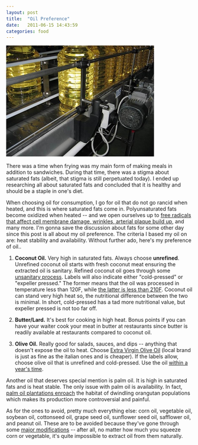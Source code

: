 ```yaml
---
layout: post
title:  "Oil Preference"
date:   2011-06-15 14:43:59
categories: food
---
```



<img src="/assets/oil_in_bottles.jpg" width=""/>



There was a time when frying was my main form of making meals in addition to sandwiches. During that time, there was a stigma about saturated fats (albeit, that stigma is still perpetuated today).  I ended up researching all about saturated fats and concluded <a hreft="http://www.marksdailyapple.com/fats/" target="_blank">that it is healthy</a> and should be a staple in one's diet.  

When choosing oil for consumption, I go for oil that do not go rancid when heated, and this is where saturated fats come in. Polyunsaturated fats become oxidized when heated -- and we open ourselves up to <a href="http://www.marksdailyapple.com/fats/" target="_blank">free radicals that affect cell membrane damage, wrinkles, arterial plaque build up</a>, and many more.  I'm gonna save the discussion about fats for some other day since this post is all about my oil preference.  The criteria I based my oil on are: heat stability and availability.  Without further ado, here's my preference of oil..

1. **Coconut Oil.** Very high in saturated fats. Always choose **unrefined**. Unrefined coconut oil starts with fresh coconut meat ensuring the extracted oil is sanitary. Refined coconut oil goes through some <a href="http://www.marksdailyapple.com/coconut-oil-health-benefits/#refined" target="_blank">unsanitary process</a>.  Labels will also indicate either "cold-pressed" or "expeller pressed."  The former means that the oil was processed in temperature less than 120F, while <a href="http://www.coconutoilfacts.org/cold-pressed-coconut-oil.php" target="_blank">the latter is less than 210F</a>. Coconut oil can stand very high heat so, the nutritional difference between the two is minimal.  In short, cold-pressed has a tad more nutritional value, but expeller pressed is not too far off.


2. **Butter/Lard.** It's best for cooking in high heat. Bonus points if you can have your waiter cook your meat in butter at restaurants since butter is readily available at restaurants compared to coconut oil.

3. **Olive Oil.**  Really good for salads, sauces, and dips -- anything that doesn't expose the oil to heat.  Choose <a href="http://www.marksdailyapple.com/is-all-olive-oil-created-equal/" target="_blank">Extra Virgin Olive Oil</a> (local brand is just as fine as the italian ones and is cheaper).  If the labels allow, choose olive oil that is unrefined and cold-pressed. Use the oil <a href="http://www.marksdailyapple.com/olive-oil/" target="_blank">within a year's time</a>.



Another oil that deserves special mention is palm oil.  It is high in saturated fats and is heat stable.  The only issue with palm oil is availability.  In fact, <a href="http://www.marksdailyapple.com/healthy-oils/" target="_blank">palm  oil plantations enroach</a> the habitat of dwindling orangutan populations which makes its production more controversial and painful.


As for the ones to avoid, pretty much everything else: corn oil, vegetable oil, soybean oil, cottonseed oil, grape seed oil, sunflower seed oil, safflower oil, and peanut oil. These are to be avoided because they've gone through some <a href="http://www.marksdailyapple.com/healthy-oils/" target="_blank">major modifications</a> -- after all, no matter how much you squeeze corn or vegetable, it's quite impossible to extract oil from them naturally. 